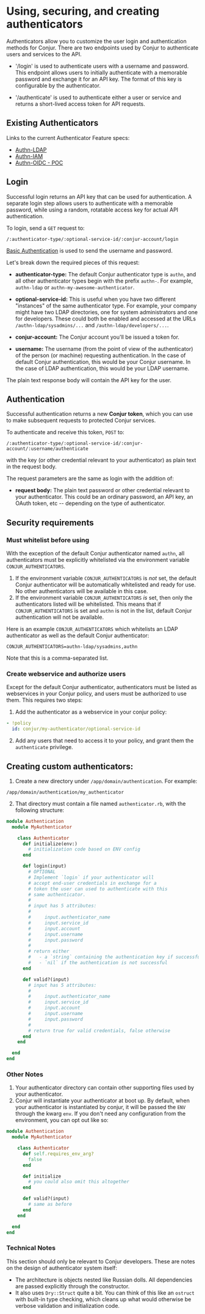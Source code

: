 # Using, securing, and creating authenticators

Authenticators allow you to customize the user login and authentication methods
for Conjur. There are two endpoints used by Conjur to authenticate users and
services to the API.

* '/login' is used to authenticate users with a username and password. This
  endpoint allows users to initially authenticate with a memorable password
  and exchange it for an API key. The format of this key is configurable by
  the authenticator.

* '/authenticate' is used to authenticate either a user or service and returns
  a short-lived access token for API requests.

## Existing Authenticators

Links to the current Authenticator Feature specs:
* [Authn-LDAP](https://github.com/cyberark/conjur/issues/524)
* [Authn-IAM](https://github.com/cyberark/conjur/issues/542)
* [Authn-OIDC - POC](https://github.com/cyberark/conjur/issues/838)

## Login

Successful login returns an API key that can be used for authentication. A
separate login step allows users to authenticate with a memorable password,
while using a random, rotatable access key for actual API authentication.

To login, send a `GET` request to:
```
/:authenticator-type/:optional-service-id/:conjur-account/login
```
[Basic Authentication](https://developer.mozilla.org/en-US/docs/Web/HTTP/Authentication)
is used to send the username and password.

Let's break down the required pieces of this request:

- **authenticator-type:** The default Conjur authenticator type is `authn`, and
  all other authenticator types begin with the prefix `authn-`. For example,
  `authn-ldap` or `authn-my-awesome-authenticator`.

- **optional-service-id:** This is useful when you have two different
  "instances" of the same authenticator type.  For example, your company might
  have two LDAP directories, one for system administrators and one for
  developers.  These could both be enabled and accessed at the URLs
  `/authn-ldap/sysadmins/...` and `/authn-ldap/developers/...`.

- **conjur-account:** The Conjur account you'll be issued a token for.

- **username:** The username (from the point of view of the authenticator) of
  the person (or machine) requesting authentication.  In the case of default
  Conjur authentication, this would be your Conjur username.  In the case of
  LDAP authentication, this would be your LDAP username.

The plain text response body will contain the API key for the user.

## Authentication

Successful authentication returns a new **Conjur token**, which you can use to
make subsequent requests to protected Conjur services.

To authenticate and receive this token, `POST` to:
```
/:authenticator-type/:optional-service-id/:conjur-account/:username/authenticate
```
with the key (or other credential relevant to your authenticator) as plain
text in the request body.

The request parameters are the same as login with the addition of:

- **request body:** The plain text password or other credential relevant to
  your authenticator.  This could be an ordinary password, an API key, an
  OAuth token, etc -- depending on the type of authenticator.


## Security requirements

### Must whitelist before using

With the exception of the default Conjur authenticator named `authn`, all
authenticators must be explicitly whitelisted via the environment variable
`CONJUR_AUTHENTICATORS`.

1. If the environment variable `CONJUR_AUTHENTICATORS` is *not* set, the
   default Conjur authenticator will be automatically whitelisted and ready for
   use.  No other authenticators will be available in this case.
2. If the environment variable `CONJUR_AUTHENTICATORS` *is* set, then only the
   authenticators listed will be whitelisted.  This means that if
   `CONJUR_AUTHENTICATORS` is set and `authn` is not in the list, default
   Conjur authentication will not be available.

Here is an example `CONJUR_AUTHENTICATORS` which whitelists an LDAP
authenticator as well as the default Conjur authenticator:
```
CONJUR_AUTHENTICATORS=authn-ldap/sysadmins,authn
```

Note that this is a comma-separated list.

### Create webservice and authorize users

Except for the default Conjur authenticator, authenticators must be listed as
webservices in your Conjur policy, and users must be authorized to use them.
This requires two steps:

1. Add the authenticator as a webservice in your conjur policy:
```yaml
- !policy
  id: conjur/my-authenticator/optional-service-id
```
2. Add any users that need to access it to your policy, and grant them the
   `authenticate` privilege.


## Creating custom authenticators:

1. Create a new directory under `/app/domain/authentication`.  For example:
```
/app/domain/authentication/my_authenticator
```
2. That directory must contain a file named `authenticator.rb`, with the
   following structure:
```ruby
module Authentication
  module MyAuthenticator

    class Authenticator
      def initialize(env:)
        # initialization code based on ENV config
      end

      def login(input)
        # OPTIONAL
        # Implement `login` if your authenticator will
        # accept end-user credentials in exchange for a
        # token the user can used to authenticate with this
        # same authenticator.
        #
        # input has 5 attributes:
        #
        #     input.authenticator_name
        #     input.service_id
        #     input.account
        #     input.username
        #     input.password
        #
        # return either
        #   - a `string` containing the authentication key if successful
        #   - `nil` if the authentication is not successful
      end

      def valid?(input)
        # input has 5 attributes:
        #
        #     input.authenticator_name
        #     input.service_id
        #     input.account
        #     input.username
        #     input.password
        #
        # return true for valid credentials, false otherwise
      end
    end

  end
end
```

### Other Notes

1. Your authenticator directory can contain other supporting files used by your
   authenticator.
2. Conjur will instantiate your authenticator at boot up.  By default, when your
   authenticator is instantiated by conjur, it will be passed the `ENV` through
   the kwarg `env`.  If you don't need any configuration from the environment,
   you can opt out like so:
```ruby
module Authentication
  module MyAuthenticator

    class Authenticator
      def self.requires_env_arg?
        false
      end

      def initialize
        # you could also omit this altogether
      end

      def valid?(input)
        # same as before
      end
    end

  end
end
```

### Technical Notes

This section should only be relevant to Conjur developers.  These are notes on
the design of authenticator system itself:

- The architecture is objects nested like Russian dolls.  All dependencies are
  passed explicitly through the constructor.
- It also uses `Dry::Struct` quite a bit.  You can think of this like an
  `ostruct` with built-in type checking, which cleans up what would otherwise
  be verbose validation and initialization code.
